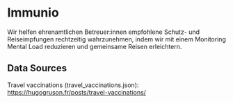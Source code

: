 # Immunio

Wir helfen ehrenamtlichen Betreuer:innen empfohlene Schutz- und Reiseimpfungen rechtzeitig wahrzunehmen, indem wir mit einem Monitoring Mental Load reduzieren und gemeinsame Reisen erleichtern.

## Data Sources

Travel vaccinations (travel_vaccinations.json): https://hugogruson.fr/posts/travel-vaccinations/
